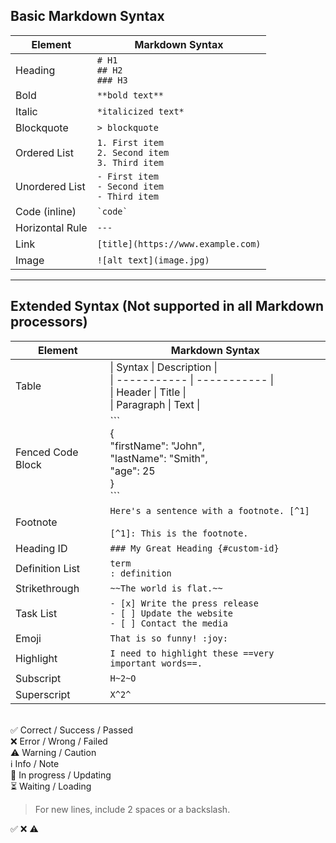 ## Basic Markdown Syntax

| **Element**       | **Markdown Syntax**            |
|-------------------|-------------------------------|
| Heading           | `# H1`  <br> `## H2` <br> `### H3` |
| Bold              | `**bold text**`               |
| Italic            | `*italicized text*`           |
| Blockquote        | `> blockquote`                |
| Ordered List      | `1. First item` <br> `2. Second item` <br> `3. Third item` |
| Unordered List    | `- First item` <br> `- Second item` <br> `- Third item` |
| Code (inline)     | `` `code` ``                   |
| Horizontal Rule   | `---`                         |
| Link              | `[title](https://www.example.com)` |
| Image             | `![alt text](image.jpg)`      |

---

## Extended Syntax (Not supported in all Markdown processors)

| **Element**       | **Markdown Syntax**            |
|-------------------|-------------------------------|
| Table             | \| Syntax \| Description \|<br>\| ----------- \| ----------- \|<br>\| Header \| Title \|<br>\| Paragraph \| Text \| |
| Fenced Code Block | \`\`\`<br>{<br>  "firstName": "John",<br>  "lastName": "Smith",<br>  "age": 25<br>}<br>\`\`\` |
| Footnote          | `Here's a sentence with a footnote. [^1]` <br><br> `[^1]: This is the footnote.` |
| Heading ID        | `### My Great Heading {#custom-id}` |
| Definition List   | `term` <br> `: definition`     |
| Strikethrough     | `~~The world is flat.~~`       |
| Task List         | `- [x] Write the press release` <br> `- [ ] Update the website` <br> `- [ ] Contact the media` |
| Emoji             | `That is so funny! :joy:`      |
| Highlight         | `I need to highlight these ==very important words==.` |
| Subscript         | `H~2~O`                        |
| Superscript       | `X^2^`   


\
✅	Correct / Success / Passed  
❌	Error / Wrong / Failed  
⚠️	Warning / Caution  
ℹ️	Info / Note  
🔄	In progress / Updating  
⏳	Waiting / Loading
> For new lines, include 2 spaces or a backslash.


:white_check_mark:
:x:
:warning:
